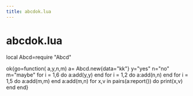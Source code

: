```yaml
---
title: abcdok.lua
---
```




# abcdok.lua
local Abcd=require "Abcd"

ok{go=function( a,y,n,m)
  a= Abcd.new{data="kk"}
  y="yes"
  n="no"
  m="maybe"
  for i = 1,6 do a:add(y,y) end
  for i = 1,2 do a:add(n,n) end
  for i = 1,5 do a:add(m,m) end
  a:add(m,n) 
  for x,v in pairs(a:report()) do
    print(x,v) end
end}
